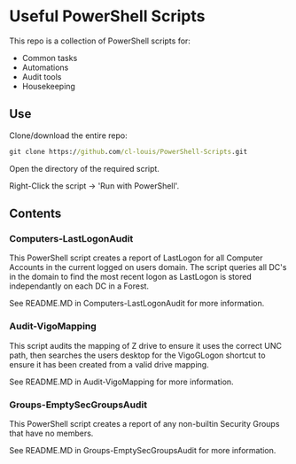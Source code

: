 # Useful PowerShell Scripts

This repo is a collection of PowerShell scripts for:

- Common tasks
- Automations
- Audit tools
- Housekeeping

## Use

Clone/download the entire repo:

```cmd
git clone https://github.com/cl-louis/PowerShell-Scripts.git
```

Open the directory of the required script.

Right-Click the script -> 'Run with PowerShell'.

## Contents

### Computers-LastLogonAudit

This PowerShell script creates a report of LastLogon for all Computer Accounts in the current logged on users domain. The script queries all DC's in the domain to find the most recent logon as LastLogon is stored independantly on each DC in a Forest.

See README.MD in Computers-LastLogonAudit for more information.

### Audit-VigoMapping

This script audits the mapping of Z drive to ensure it uses the correct UNC path, then searches the users desktop for the VigoGLogon shortcut to ensure it has been created from a valid drive mapping.

See README.MD in Audit-VigoMapping for more information.

### Groups-EmptySecGroupsAudit

This PowerShell script creates a report of any non-builtin Security Groups that have no members.

See README.MD in Groups-EmptySecGroupsAudit for more information.
